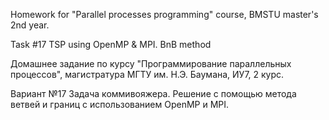 Homework for "Parallel processes programming" course, BMSTU master's 2nd year.

Task #17 TSP using OpenMP & MPI. BnB method


Домашнее задание по курсу "Программирование параллельных процессов", магистратура МГТУ им. Н.Э. Баумана, ИУ7, 2 курс.

Вариант №17 Задача коммивояжера. Решение с помощью метода ветвей и границ с использованием OpenMP и MPI.

